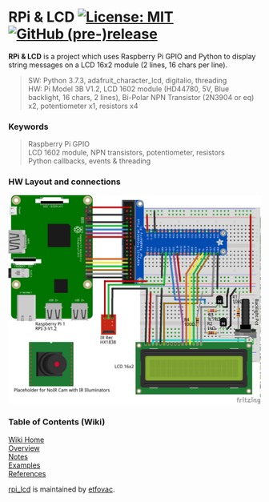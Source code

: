 # RPi &amp; LCD  [![License: MIT](https://img.shields.io/badge/License-MIT-blue.svg)](https://github.com/etfovac/rpi_lcd/blob/master/LICENSE) [![GitHub (pre-)release](https://img.shields.io/badge/releases--yellow.svg)](https://github.com/etfovac/rpi_lcd/releases/) 

**RPi &amp; LCD** is a project which uses Raspberry Pi GPIO and Python to display string messages on a LCD 16x2 module (2 lines, 16 chars per line). 
  
> SW: Python 3.7.3, adafruit_character_lcd, digitalio, threading  
> HW: Pi Model 3B  V1.2, LCD 1602 module (HD44780, 5V, Blue backlight, 16 chars, 2 lines), Bi-Polar NPN Transistor (2N3904 or eq) x2, potentiometer x1, resistors x4  

### Keywords  
> Raspberry Pi GPIO  
> LCD 1602 module, NPN transistors, potentiometer, resistors  
> Python callbacks, events & threading

### HW Layout and connections  
<img src="./graphics/RPi%20IR.png" alt="RPi IR LCD Layout">

### Table of Contents (Wiki)
[Wiki Home](https://github.com/etfovac/rpi_lcd/wiki)  
[Overview](https://github.com/etfovac/rpi_lcd/wiki/Overview)  
[Notes](https://github.com/etfovac/rpi_lcd/wiki/Notes)  
[Examples](https://github.com/etfovac/rpi_lcd/wiki/Examples)  
[References](https://github.com/etfovac/rpi_lcd/wiki/References)  


[rpi_lcd](https://github.com/etfovac/rpi_lcd) is maintained by [etfovac](https://github.com/etfovac).
